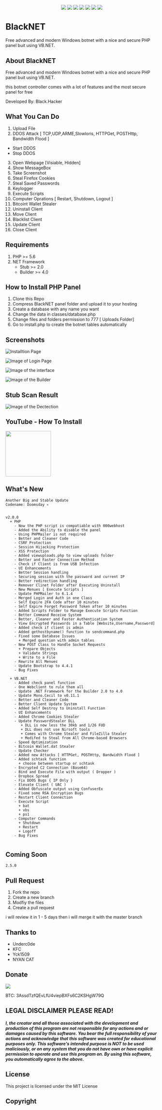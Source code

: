 <p align="center">
 <img src="https://a.top4top.net/p_1104t3ole1.png" alt="" />
</p>

<p align="center">
 <a href="#"><img align="center" src="https://img.shields.io/github/repo-size/BlackHacker511/BlackNET" /></a>
 <a href="#"><img align="center" src="https://img.shields.io/github/issues-closed/BlackHacker511/BlackNET" /></a>
 <a href="#"><img align="center" src="https://img.shields.io/github/languages/top/BlackHacker511/BlackNET" /></a>
 <a href="#"><img align="center" src="https://img.shields.io/github/license/BlackHacker511/BlackNET" /></a>
 <a href="#"><img align="center" src="https://img.shields.io/github/v/release/BlackHacker511/BlackNET" /></a>
 <a href="#"><img align="center" src="https://img.shields.io/github/commits-since/BlackHacker511/BlackNET/v2.0.0.0" /></a>
 <a href="#"><img align="center" src="https://img.shields.io/github/stars/BlackHacker511/BlackNET?style=social" /></a>
</p>

# BlackNET
Free advanced and modern Windows botnet with a nice and secure PHP panel buit using VB.NET.

## About BlackNET
Free advanced and modern Windows botnet with a nice and secure PHP panel buit using VB.NET.

this botnet controller comes with a lot of features and the most secure panel for free

Developed By: Black.Hacker

## What You Can Do
 1. Upload File
 2. DDOS Attack [ TCP,UDP,ARME,Slowloris, HTTPGet, POSTHttp, Bandwidth Flood ]
   - Start DDOS
   - Stop DDOS
 3. Open Webpage [Visiable, Hidden]
 4. Show MessageBox
 5. Take Screenshot
 6. Steal Firefox Cookies
 7. Steal Saved Passwords
 8. Keylogger
 9. Execute Scripts
10. Computer Oprations [ Restart, Shutdown, Logout ]
11. Bitcoint Wallet Stealer
12. Uninstall Client
13. Move Client
14. Blacklist Client
15. Update Client
16. Close Client
 
## Requirements
1. PHP >=  5.6
2. NET Framework
    + Stub >= 2.0
    + Builder >= 4.0

## How to Install PHP Panel
1. Clone this Repo
2. Compress BlackNET panel folder and upload it to your hosting
3. Create a database with any name you want
4. Change the data in classes/database.php
5. Change files and folders permission to 777 [ Uploads Folder]
6. Go to install.php to create the botnet tables automatically

## Screenshots
![Installtion Page](https://i.imgur.com/RwNTwgs.png)

![Image of Login Page](https://2.top4top.net/p_14447rrth1.png)

![Image of the interface](https://3.top4top.net/p_1444y3poq2.png)

![Image of the Builder](https://i.gyazo.com/967143097208f8d0721cfb93d3c81371.png)

## Stub Scan Result

![Image of the Dectection](https://antiscan.me/images/result/myloTq6WPvz2.png)

## YouTube - How To Install
<a href="https://youtu.be/aWic9V5T_PQ"><img src="https://1.top4top.net/p_1423q6dks1.png" alt="" width="150" hieght="150"></a>

## What's New

```
Another Big and Stable Update
Codename: Doomsday 💀


v2.0.0
  + PHP
    - Now the PHP script is compatiable with 000webhost
    - Added the Ability to disable the panel
    - Using PHPMailer is not required
    - Better and Cleaner Code
    - CSRF Protection
    - Session Hijacking Protection
    - XSS Protection
    - Added viewuploads.php to view uploads folder
    - Better and Faster Connection Method
    - Check if Client is from USB Infection
    - UI Enhancements
    - Better Session handling
    - Securing session with the password and current IP
    - Better redirection handling
    - Remover Clinet Folder after Executing Uninstall
    - New Menues [ Execute Scripts ]
    - Update PHPMailer to 6.1.4
    - Merged Login and Auth in one Class
    - Self Expire 2FA Code after 10 minutes
    - Self Expire Forget Password Token after 10 minutes
    - Added Scripts Folder to Manage Execute Scripts Function
    - Better Command Receive System
    - Better, Cleaner and Faster Authentication System
    - View Encrypted Passwords in a Table [Website,Username,Password]
    - Added check if client is admin
    - Added gethostbyname() function to sendcommand.php
    - Fixed some Database Issues
      + Merged question with admin tables
    - New POST Class to Handle Socket Requests
      + Prepare Objects
      + Validate Strings
      + Write to a File
    - Rewrite All Menues
    - Update Bootstrap to 4.4.1
    - Bug Fixes
    
  + VB.NET
    - Added check panel function
    - One Webclient to rule them all
    - Update .NET Framework for the Builder 2.0 to 4.0
    - Update Mono.Cecil to v0.11.1
    - Better and Cleaner Code
    - Better Client Update System
    - Added Self Destroy to Uninstall Function
    - UI Enhancements
    - Added Chrome Cookies Stealer
    - Update PasswordStealer DLL
       + DLL is now less the 30kb and 1/26 FUD
       + DLL does not use Nirsoft tools
       + Comes with Chrome Stealer and FileZilla Stealer
       + Modifed to Steal from All Chrome-based Browsers
    - Speed Optimization
    - Bitcoin Wallet.dat Stealer
    - Update Checker
    - Added new Attacks [ HTTPGet, POSTHttp, Bandwidth Flood ]
    - Added schtask function
      + choose between startup or schtask
    - Encrypted C2 Connection (Base64)
    - Bind and Execute File with output ( Dropper )
    - Dropbox Spread
    - Fix DDOS Bugs { IP Only }
    - Elevate Client ( UAC )
    - Added Obfuscate output using ConfuserEx
    - Fixed some RSA Encryption Bugs
    - Restart Client Connection
    - Execute Script
      + bat
      + vbs
      + ps1
    - Computer Commands
      + Shutdown
      + Restart
      + Logoff
    - Bug Fixes
  
```

## Coming Soon
```
2.5.0
```

## Pull Request
1. Fork the repo
2. Create a new branch
3. Modfiy the files
4. Create a pull request

i will review it in 1 - 5 days then i will merge it with the master branch

## Thanks to
- Underc0de
- KFC
- Yck1509
- NYAN CAT

## Donate
<a target="_blank" href="https://www.paypal.com/cgi-bin/webscr?cmd=_donations&business=farisksa79%40gmail.com&item_name=BlackNET+Development&currency_code=USD&source=url"><img src="https://www.paypalobjects.com/en_US/i/btn/btn_donateCC_LG.gif" /></a>

BTC: 3AssdTzfQEvLfU4viepBXFs6C2KSHgW79Q

## LEGAL DISCLAIMER PLEASE READ!
##### I, the creator and all those associated with the development and production of this program are not responsible for any actions and or damages caused by this software. You bear the full responsibility of your actions and acknowledge that this software was created for educational purposes only. This software's intended purpose is NOT to be used maliciously, or on any system that you do not have own or have explicit permission to operate and use this program on. By using this software, you automatically agree to the above.

## License
This project is licensed under the MIT License

## Copyright


